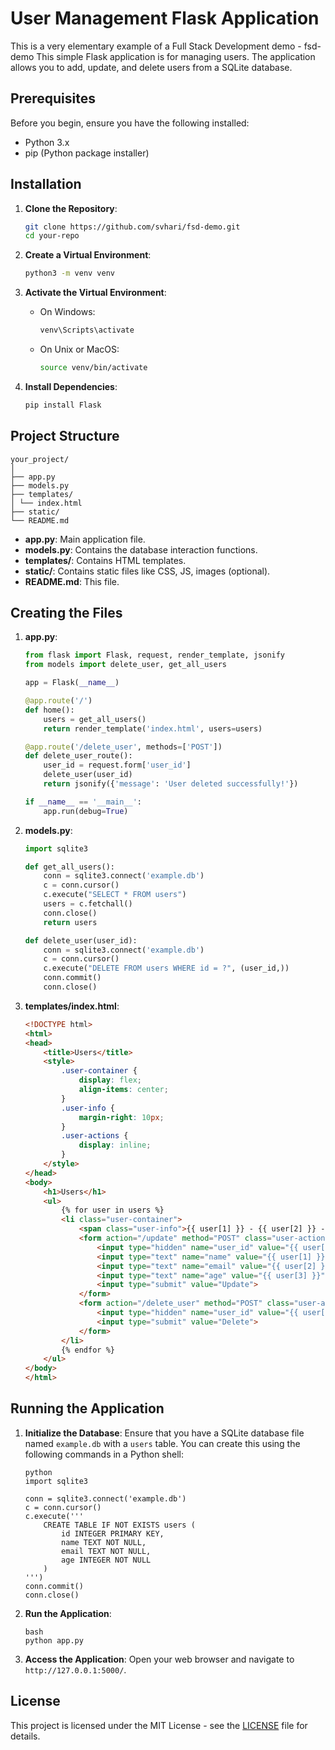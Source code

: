 # User Management Flask Application
This is  a very elementary example of a Full Stack Development demo - fsd-demo
This simple Flask application is for managing users. 
The application allows you to add, update, and delete users from a SQLite database.

## Prerequisites

Before you begin, ensure you have the following installed:
- Python 3.x
- pip (Python package installer)

## Installation

1. **Clone the Repository**:
    ```bash
    git clone https://github.com/svhari/fsd-demo.git
    cd your-repo
    ```

2. **Create a Virtual Environment**:
    ```bash
    python3 -m venv venv
    ```

3. **Activate the Virtual Environment**:
    - On Windows:
        ```bash
        venv\Scripts\activate
        ```
    - On Unix or MacOS:
        ```bash
        source venv/bin/activate
        ```

4. **Install Dependencies**:
    ```bash
    pip install Flask
    ```

## Project Structure
```
your_project/ 
│ 
├── app.py
├── models.py
├── templates/ 
│ └── index.html
├── static/ 
└── README.md

```



- **app.py**: Main application file.
- **models.py**: Contains the database interaction functions.
- **templates/**: Contains HTML templates.
- **static/**: Contains static files like CSS, JS, images (optional).
- **README.md**: This file.

## Creating the Files

1. **app.py**:
   
    ```python
    from flask import Flask, request, render_template, jsonify
    from models import delete_user, get_all_users

    app = Flask(__name__)

    @app.route('/')
    def home():
        users = get_all_users()
        return render_template('index.html', users=users)

    @app.route('/delete_user', methods=['POST'])
    def delete_user_route():
        user_id = request.form['user_id']
        delete_user(user_id)
        return jsonify({'message': 'User deleted successfully!'})

    if __name__ == '__main__':
        app.run(debug=True)
    ```

2. **models.py**:
   
    ```python
    import sqlite3

    def get_all_users():
        conn = sqlite3.connect('example.db')
        c = conn.cursor()
        c.execute("SELECT * FROM users")
        users = c.fetchall()
        conn.close()
        return users

    def delete_user(user_id):
        conn = sqlite3.connect('example.db')
        c = conn.cursor()
        c.execute("DELETE FROM users WHERE id = ?", (user_id,))
        conn.commit()
        conn.close()
    ```

3. **templates/index.html**:

    ```html
    <!DOCTYPE html>
    <html>
    <head>
        <title>Users</title>
        <style>
            .user-container {
                display: flex;
                align-items: center;
            }
            .user-info {
                margin-right: 10px;
            }
            .user-actions {
                display: inline;
            }
        </style>
    </head>
    <body>
        <h1>Users</h1>
        <ul>
            {% for user in users %}
            <li class="user-container">
                <span class="user-info">{{ user[1] }} - {{ user[2] }} - {{ user[3] }}</span>
                <form action="/update" method="POST" class="user-actions">
                    <input type="hidden" name="user_id" value="{{ user[0] }}">
                    <input type="text" name="name" value="{{ user[1] }}">
                    <input type="text" name="email" value="{{ user[2] }}">
                    <input type="text" name="age" value="{{ user[3] }}">
                    <input type="submit" value="Update">
                </form>
                <form action="/delete_user" method="POST" class="user-actions">
                    <input type="hidden" name="user_id" value="{{ user[0] }}">
                    <input type="submit" value="Delete">
                </form>
            </li>
            {% endfor %}
        </ul>
    </body>
    </html>
    ```

## Running the Application

1. **Initialize the Database**:
    Ensure that you have a SQLite database file named `example.db` with a `users` table. You can create this using the following commands in a Python shell:

    ```
    python
    import sqlite3

    conn = sqlite3.connect('example.db')
    c = conn.cursor()
    c.execute('''
        CREATE TABLE IF NOT EXISTS users (
            id INTEGER PRIMARY KEY,
            name TEXT NOT NULL,
            email TEXT NOT NULL,
            age INTEGER NOT NULL
        )
    ''')
    conn.commit()
    conn.close()

    ```

2. **Run the Application**:
    ```
    bash
    python app.py
    ```

3. **Access the Application**:
    Open your web browser and navigate to `http://127.0.0.1:5000/`.

## License

This project is licensed under the MIT License - see the [LICENSE](LICENSE) file for details.

